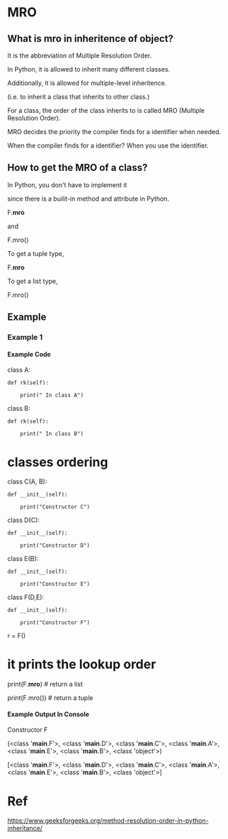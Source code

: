 # MRO
## What is mro in inheritence of object?

It is the abbreviation of Multiple Resolution Order.

In Python, it is allowed to inherit many different classes.

Additionally, it is allowed for multiple-level inheritence.

(i.e. to inherit a class that inherits to other class.)

For a class, the order of the class inherits to is called 
MRO (Multiple Resolution Order).

MRO decides the priority the compiler finds for a identifier when needed.

When the compiler finds for a identifier? 
When you use the identifier.

## How to get the MRO of a class?

In Python, you don't have to implement it

since there is a builit-in method and attribute in Python.

F.__mro__

and

F.mro()

To get a tuple type,

F.__mro__

To get a list type,

F.mro()

## Example
### Example 1
#### Example Code

class A:

	def rk(self):
  
		print(" In class A")
    
class B:

	def rk(self):
  
		print(" In class B")

# classes ordering

class C(A, B):

	def __init__(self):
  
		print("Constructor C")
        
class D(C):

    def __init__(self):
    
        print("Constructor D")
        
class E(B):

    def __init__(self):
    
        print("Constructor E")
        
class F(D,E):

    def __init__(self):
    
        print("Constructor F")
        
r = F()

# it prints the lookup order

print(F.__mro__) # return a list

print(F.mro())   # return a tuple

#### Example Output In Console
Constructor F

(<class '__main__.F'>, <class '__main__.D'>, <class '__main__.C'>, <class '__main__.A'>, <class '__main__.E'>, <class '__main__.B'>, <class 'object'>)

[<class '__main__.F'>, <class '__main__.D'>, <class '__main__.C'>, <class '__main__.A'>, <class '__main__.E'>, <class '__main__.B'>, <class 'object'>]

# Ref
https://www.geeksforgeeks.org/method-resolution-order-in-python-inheritance/

